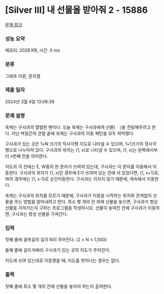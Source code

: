 # [Silver III] 내 선물을 받아줘 2 - 15886 

[문제 링크](https://www.acmicpc.net/problem/15886) 

### 성능 요약

메모리: 2028 KB, 시간: 0 ms

### 분류

그래프 이론, 문자열

### 제출 일자

2024년 3월 4일 13:08:39

### 문제 설명

<p>욱제는 구사과의 열렬한 팬이다. 오늘 욱제는 구사과에게 선물(<img alt="" src="https://upload.acmicpc.net/c725ab53-dfed-4cdd-a508-aaa6e917a04d/-/preview/" style="width: 16px; height: 16px;">)을 전달해주려고 한다. 지난 며칠간의 관찰 끝에 욱제는 구사과의 이동 패턴을 모두 파악했다.</p>

<p>구사과가 있는 곳은 1×N 크기의 직사각형 지도로 나타낼 수 있으며, 1×1크기의 정사각형으로 나누어져 있다. 구사과의 위치는 (1, x)로 나타낼 수 있으며, (1, x)는 왼쪽에서부터 x번째 칸을 의미한다.</p>

<p>지도의 각 칸에는 E, W중의 한 문자가 쓰여져 있는데, 구사과는 이 문자를 이용해서 이동한다. 구사과의 위치가 (1, x)인 경우에 E가 쓰여져 있는 칸에 서 있었다면, (1, x+1)로, W의 경우에는 (1, x-1)로 순간이동한다. 구사과는 지치지 않기 때문에, 계속해서 이동한다.</p>

<p>욱제는 구사과의 위치를 모르기 때문에, 구사과가 이동을 시작하는 위치와 관계없이 선물을 주는 방법을 알아내려고 한다. 최소 몇 개의 칸 위에 선물을 놓으면, 구사과가 항상 선물을 가져가는지 구하는 프로그램을 작성하시오. 선물이 놓여진 칸에 구사과가 이동하면, 구사과는 항상 선물을 가져간다.</p>

### 입력 

 <p>첫째 줄에 골목길의 길이 N이 주어진다. (2 ≤ N ≤ 1,000)</p>

<p>둘째 줄에 길이 N짜리 구사과가 있는 곳의 지도가 주어진다.</p>

<p>지도에 쓰여 있는대로 이동했을 때, 지도를 벗어나는 경우는 없다.</p>

### 출력 

 <p>첫째 줄에 최소 몇 개의 칸에 선물을 놓아야 하는지 출력한다.</p>

